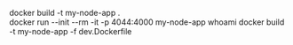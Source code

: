 docker build -t my-node-app .     
docker run --init --rm -it -p 4044:4000 my-node-app whoami
docker build -t my-node-app -f dev.Dockerfile